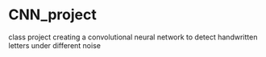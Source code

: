 # CNN_project
 class project creating a convolutional neural network to detect handwritten letters under different noise
